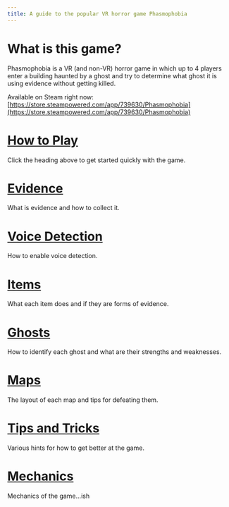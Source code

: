 ```yaml
---
title: A guide to the popular VR horror game Phasmophobia
---
```


# What is this game?

Phasmophobia is a VR (and non-VR) horror game in which up to 4 players enter a building haunted by a ghost and try to determine what ghost it is using evidence without getting killed.

Available on Steam right now: [https://store.steampowered.com/app/739630/Phasmophobia](https://store.steampowered.com/app/739630/Phasmophobia)

# [How to Play](./how-to-play)

Click the heading above to get started quickly with the game.

# [Evidence](./evidence)

What is evidence and how to collect it.

# [Voice Detection](./voice)

How to enable voice detection.

# [Items](./items)

What each item does and if they are forms of evidence.

# [Ghosts](./ghosts)

How to identify each ghost and what are their strengths and weaknesses.

# [Maps](./maps)

The layout of each map and tips for defeating them.

# [Tips and Tricks](./tips-and-tricks)

Various hints for how to get better at the game.

# [Mechanics](./mechanics)

Mechanics of the game...ish
